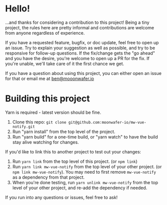 
# Hello!

...and thanks for considering a contribution to this project! Being a tiny project, the rules here are pretty informal and contributions are welcome from anyone regardless of experience.

If you have a requested feature, bugfix, or doc update, feel free to open up an issue. Try to explain your suggestion as well as possible, and try to be responsive for follow-up questions. If the fix/change gets the "go ahead" and you have the desire, you're welcome to open up a PR for the fix. If you're unable, we'll take care of it the first chance we get.

If you have a question about using this project, you can either open an issue for that or email me at ben@mooonwafer.io

# Building this project

Yarn is required - latest version should be fine.

1. Clone this repo: `git clone git@github.com:moonwafer-io/mw-vue-notify.git`
2. Run "yarn install" from the top level of the project.
3. Run "yarn build" for a one-time build, or "yarn watch" to have the build stay alive watching for changes.

If you'd like to link this to another project to test out your changes:

1. Run `yarn link` from the top level of this project. (or `npm link`)
2. Run `yarn link mw-vue-notify` from the top level of your other project. (or `npm link mw-vue-notify`). You may need to first remove `mw-vue-notify` as a dependency from that project.
3. When you're done testing, run `yarn unlink mw-vue-notify` from the top level of your other project, and re-add the dependency if needed.

If you run into any questions or issues, feel free to ask!